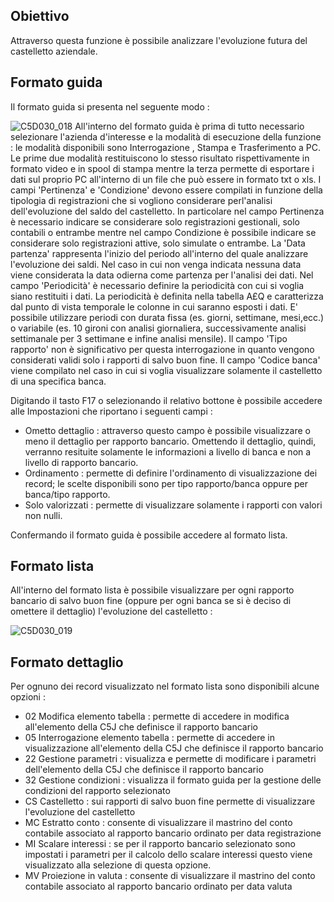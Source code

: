 ## Obiettivo
Attraverso questa funzione è possibile analizzare l'evoluzione futura del castelletto aziendale.

## Formato guida
Il formato guida si presenta nel seguente modo : 

![C5D030_018](http://localhost:3000/immagini/MBDOC_OGG-P_C5NOXS0C/C5D030_018.png)
All'interno del formato guida è prima di tutto necessario selezionare l'azienda d'interesse e la modalità di esecuzione della funzione :  le modalità disponibili sono Interrogazione , Stampa e Trasferimento a PC. Le prime due modalità restituiscono lo stesso risultato rispettivamente in formato video e in spool di stampa mentre la terza permette di esportare i dati sul proprio PC all'interno di un file che può essere in formato txt o xls.
I campi 'Pertinenza' e 'Condizione' devono essere compilati in funzione della tipologia di registrazioni che si vogliono considerare perl'analisi dell'evoluzione del saldo del castelletto. In particolare nel campo Pertinenza è necessario indicare se considerare solo registrazioni gestionali, solo contabili o entrambe mentre nel campo Condizione è possibile indicare se considerare solo registrazioni attive, solo simulate o entrambe.
La 'Data partenza' rappresenta l'inizio del periodo all'interno del quale analizzare l'evoluzione dei saldi. Nel caso in cui non venga indicata nessuna data viene considerata la data odierna come partenza per l'analisi dei dati.
Nel campo 'Periodicità' è necessario definire la periodicità con cui si voglia siano restituiti i dati. La periodicità è definita nella tabella A£Q e caratterizza dal punto di vista temporale le colonne in cui saranno esposti i dati. E' possibile utilizzare periodi con durata fissa (es. giorni, settimane, mesi,ecc.) o variabile (es. 10 gironi con analisi giornaliera, successivamente analisi settimanale per 3 settimane e infine analisi mensile).
Il campo 'Tipo rapporto' non è significativo per questa interrogazione in quanto vengono considerati validi solo i rapporti di salvo buon fine.
Il campo 'Codice banca' viene compilato nel caso in cui si voglia visualizzare solamente il castelletto di una specifica banca.

Digitando il tasto F17 o selezionando il relativo bottone è possibile accedere alle Impostazioni che riportano i seguenti campi : 
 * Ometto dettaglio :  attraverso questo campo è possibile visualizzare o meno il dettaglio per rapporto bancario. Omettendo il dettaglio, quindi, verranno resituite solamente le informazioni a livello di banca e non a livello di rapporto bancario.
 * Ordinamento :  permette di definire l'ordinamento di visualizzazione dei record; le scelte disponibili sono per tipo rapporto/banca oppure per banca/tipo rapporto.
 * Solo valorizzati :  permette di visualizzare solamente i rapporti con valori non nulli.

Confermando il formato guida è possibile accedere al formato lista.

## Formato lista
All'interno del formato lista è possibile visualizzare per ogni rapporto bancario di salvo buon fine (oppure per ogni banca se si è deciso di omettere il dettaglio) l'evoluzione del castelletto : 

![C5D030_019](http://localhost:3000/immagini/MBDOC_OGG-P_C5NOXS0C/C5D030_019.png)
## Formato dettaglio
Per ognuno dei record visualizzato nel formato lista sono disponibili alcune opzioni : 

 * 02 Modifica elemento tabella :  permette di accedere in modifica all'elemento della C5J che definisce il rapporto bancario
 * 05 Interrogazione elemento tabella :  permette di accedere in visualizzazione all'elemento della C5J che definisce il rapporto bancario
 * 22 Gestione parametri :  visualizza e permette di modificare i parametri dell'elemento della C5J che definisce il rapporto bancario
 * 32 Gestione condizioni :  visualizza il formato guida per la gestione delle condizioni del rapporto selezionato
 * CS Castelletto :  sui rapporti di salvo buon fine permette di visualizzare l'evoluzione del castelletto
 * MC Estratto conto :  consente di visualizzare il mastrino del conto contabile associato al rapporto bancario ordinato per data registrazione
 * MI Scalare interessi :  se per il rapporto bancario selezionato sono impostati i parametri per il calcolo dello scalare interessi questo viene visualizzato alla selezione di questa opzione.
 * MV Proiezione in valuta :  consente di visualizzare il mastrino del conto contabile associato al rapporto bancario ordinato per data valuta
